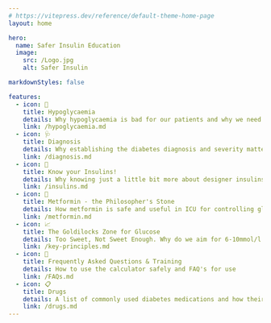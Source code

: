 ```yaml
---
# https://vitepress.dev/reference/default-theme-home-page
layout: home

hero:
  name: Safer Insulin Education
  image:
    src: /Logo.jpg
    alt: Safer Insulin

markdownStyles: false

features:
  - icon: 🤕
    title: Hypoglycaemia
    details: Why hypoglycaemia is bad for our patients and why we need to treat them differently in critical care
    link: /hypoglycaemia.md
  - icon: 🩺
    title: Diagnosis
    details: Why establishing the diabetes diagnosis and severity matters for critically ill patients
    link: /diagnosis.md
  - icon: 💉
    title: Know your Insulins!
    details: Why knowing just a little bit more about designer insulins makes you a better intensivist
    link: /insulins.md
  - icon: 💊
    title: Metformin - the Philosopher's Stone
    details: How metformin is safe and useful in ICU for controlling glucose, how to use it and why it might make you live longer!
    link: /metformin.md
  - icon: 📈
    title: The Goldilocks Zone for Glucose
    details: Too Sweet, Not Sweet Enough. Why do we aim for 6-10mmol/l in critical care?
    link: /key-principles.md
  - icon: 🌮
    title: Frequently Asked Questions & Training
    details: How to use the calculator safely and FAQ's for use
    link: /FAQs.md
  - icon: 📋
    title: Drugs
    details: A list of commonly used diabetes medications and how their use may be impacted by critical illness
    link: /drugs.md
---
```

